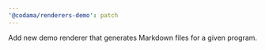 ```yaml
---
'@codama/renderers-demo': patch
---
```


Add new demo renderer that generates Markdown files for a given program.
